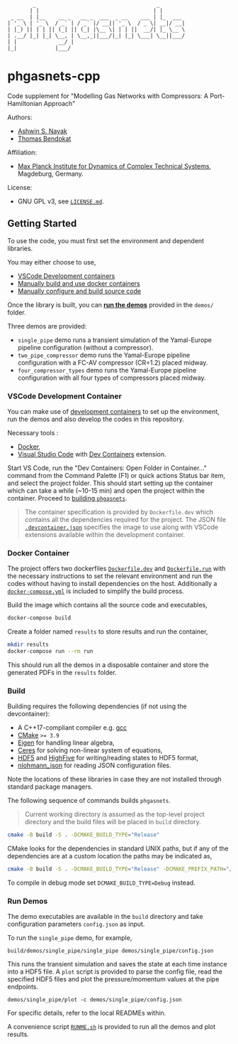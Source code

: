 
            _                                      _        
           | |                                    | |       
     _ __  | |__    __ _   __ _  ___  _ __    ___ | |_  ___ 
    | '_ \ | '_ \  / _` | / _` |/ __|| '_ \  / _ \| __|/ __|
    | |_) || | | || (_| || (_| |\__ \| | | ||  __/| |_ \__ \
    | .__/ |_| |_| \__, | \__,_||___/|_| |_| \___| \__||___/
    | |             __/ |                                   
    |_|            |___/                                    

phgasnets-cpp
=============

Code supplement for "Modelling Gas Networks with Compressors: A Port-Hamiltonian Approach"

Authors:
  - [Ashwin S. Nayak](https://orcid.org/0000-0002-9855-2377)
  - [Thomas Bendokat](https://orcid.org/0000-0002-0671-6291)

Affiliation:
  - [Max Planck Institute for Dynamics of Complex Technical Systems](https://www.mpi-magdeburg.mpg.de/), Magdeburg, Germany.

License:
  - GNU GPL v3, see [`LICENSE.md`](LICENSE.md).

## Getting Started

To use the code, you must first set the environment and dependent libraries.

You may either choose to use,
  - [VSCode Development containers](#vscode-development-container)
  - [Manually build and use docker containers](#docker-container)
  - [Manually configure and build source code](#build)

Once the library is built, you can [**run the demos**](#run-demos) provided in the `demos/` folder.

Three demos are provided:

  - `single_pipe` demo runs a transient simulation of the Yamal-Europe pipeline configuration (without a compressor).
  - `two_pipe_compressor` demo runs the Yamal-Europe pipeline configuration with a FC-AV compressor (CR=1.2) placed midway.
  - `four_compressor_types` demo runs the Yamal-Europe pipeline configuration with all four types of compressors placed midway.

### VSCode Development Container

You can make use of [development containers](https://containers.dev/) to set up the environment, run the demos and also develop the codes in this repository.

Necessary tools :

- [Docker](https://docs.docker.com/engine/install/),
- [Visual Studio Code](https://code.visualstudio.com/) with [Dev Containers](https://marketplace.visualstudio.com/items?itemName=ms-vscode-remote.remote-containers) extension.

Start VS Code, run the "Dev Containers: Open Folder in Container..." command from the Command Palette (F1) or quick actions Status bar item, and select the project folder.
This should start setting up the container which can take a while (~10-15 min) and open the project within the container.
Proceed to [building `phgasnets`](#build).

> The container specification is provided by `Dockerfile.dev` which contains all the dependencies required for the project.
> The JSON file [`.devcontainer.json`](.devcontainer.json) specifies the image to use along with VSCode extensions available within the development container.

### Docker Container

The project offers two dockerfiles [`Dockerfile.dev`](Dockerfile.dev) and [`Dockerfile.run`](Dockerfile.run) with the necessary instructions to set the relevant environment and run the codes without having to install dependencies on the host. Additionally a [`docker-compose.yml`](docker-compose.yml) is included to simplify the build process.

Build the image which contains all the source code and executables,
```bash
docker-compose build
```

Create a folder named `results` to store results and run the container,
```bash
mkdir results
docker-compose run --rm run
```
This should run all the demos in a disposable container and store the generated PDFs in the `results` folder.

### Build

Building requires the following dependencies (if not using the devcontainer):

* A C++17-compliant compiler e.g. [gcc](https://gcc.gnu.org/)
* [CMake](https://gitlab.kitware.com/cmake/cmake) `>= 3.9`
* [Eigen](https://gitlab.com/libeigen/eigen) for handling linear algebra,
* [Ceres](http://ceres-solver.org/) for solving non-linear system of equations,
* [HDF5](https://www.hdfgroup.org/solutions/hdf5/) and [HighFive](https://bluebrain.github.io/HighFive/) for writing/reading states to HDF5 format,
* [nlohmann_json](https://github.com/nlohmann/json) for reading JSON configuration files.

Note the locations of these libraries in case they are not installed through standard package managers.

The following sequence of commands builds `phgasnets`.

> Current working directory is assumed as the top-level project directory and the build files will be placed in `build` directory.

```bash
cmake -B build -S . -DCMAKE_BUILD_TYPE="Release"
```

CMake looks for the dependencies in standard UNIX paths, but if any of the dependencies are at a custom location the paths may be indicated as,

```bash
cmake -B build -S . -DCMAKE_BUILD_TYPE="Release" -DCMAKE_PREFIX_PATH="/path/to/custom/library1;/path/to/custom/library2"
```

To compile in debug mode set `DCMAKE_BUILD_TYPE=Debug` instead.

### Run Demos

The demo executables are available in the `build` directory and take configuration parameters `config.json` as input.

To run the `single_pipe` demo, for example,

```
build/demos/single_pipe/single_pipe demos/single_pipe/config.json
```

This runs the transient simulation and saves the state at each time instance into a HDF5 file.
A `plot` script is provided to parse the config file, read the specified HDF5 files and plot the pressure/momentum values at the pipe endpoints.

```
demos/single_pipe/plot -c demos/single_pipe/config.json
```

For specific details, refer to the local READMEs within.

A convenience script [`RUNME.sh`](RUNME.sh) is provided to run all the demos and plot results.
